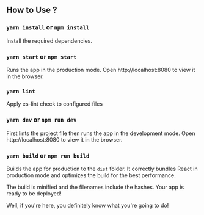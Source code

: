 ## How to Use ?

### `yarn install` or `npm install`
Install the required dependencies.

### `yarn start` or `npm start`

Runs the app in the production mode.
Open http://localhost:8080 to view it in the browser.

### `yarn lint`

Apply es-lint check to configured files

### `yarn dev` or `npm run dev`

First lints the project file then runs the app in the development mode.
Open http://localhost:8080 to view it in the browser.

### `yarn build` or `npm run build`

Builds the app for production to the `dist` folder.
It correctly bundles React in production mode and optimizes the build for the best performance.

The build is minified and the filenames include the hashes.
Your app is ready to be deployed!

Well, if you're here, you definitely know what you're going to do!